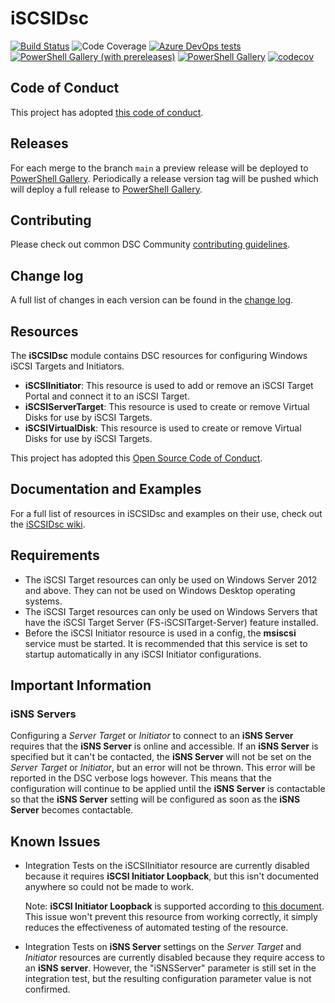 # iSCSIDsc

[![Build Status](https://dev.azure.com/dsccommunity/iSCSIDsc/_apis/build/status/dsccommunity.iSCSIDsc?branchName=main)](https://dev.azure.com/dsccommunity/iSCSIDsc/_build/latest?definitionId=36&branchName=main)
![Code Coverage](https://img.shields.io/azure-devops/coverage/dsccommunity/iSCSIDsc/36/main)
[![Azure DevOps tests](https://img.shields.io/azure-devops/tests/dsccommunity/iSCSIDsc/36/main)](https://dsccommunity.visualstudio.com/iSCSIDsc/_test/analytics?definitionId=36&contextType=build)
[![PowerShell Gallery (with prereleases)](https://img.shields.io/powershellgallery/vpre/iSCSIDsc?label=iSCSIDsc%20Preview)](https://www.powershellgallery.com/packages/iSCSIDsc/)
[![PowerShell Gallery](https://img.shields.io/powershellgallery/v/iSCSIDsc?label=iSCSIDsc)](https://www.powershellgallery.com/packages/iSCSIDsc/)
[![codecov](https://codecov.io/gh/dsccommunity/iSCSIDsc/branch/main/graph/badge.svg)](https://codecov.io/gh/dsccommunity/iSCSIDsc)

## Code of Conduct

This project has adopted [this code of conduct](CODE_OF_CONDUCT.md).

## Releases

For each merge to the branch `main` a preview release will be
deployed to [PowerShell Gallery](https://www.powershellgallery.com/).
Periodically a release version tag will be pushed which will deploy a
full release to [PowerShell Gallery](https://www.powershellgallery.com/).

## Contributing

Please check out common DSC Community [contributing guidelines](https://dsccommunity.org/guidelines/contributing).

## Change log

A full list of changes in each version can be found in the [change log](CHANGELOG.md).

## Resources

The **iSCSIDsc** module contains DSC resources for configuring Windows iSCSI
Targets and Initiators.

- **iSCSIInitiator**: This resource is used to add or remove an iSCSI Target
  Portal and connect it to an iSCSI Target.
- **iSCSIServerTarget**: This resource is used to create or remove Virtual Disks
  for use by iSCSI Targets.
- **iSCSIVirtualDisk**: This resource is used to create or remove Virtual Disks
  for use by iSCSI Targets.

This project has adopted this [Open Source Code of Conduct](CODE_OF_CONDUCT.md).

## Documentation and Examples

For a full list of resources in iSCSIDsc and examples on their use, check out
the [iSCSIDsc wiki](https://github.com/dsccommunity/iSCSIDsc/wiki).

## Requirements

- The iSCSI Target resources can only be used on Windows Server 2012 and above.
  They can not be used on Windows Desktop operating systems.
- The iSCSI Target resources can only be used on Windows Servers that have the
  iSCSI Target Server (FS-iSCSITarget-Server) feature installed.
- Before the iSCSI Initiator resource is used in a config, the **msiscsi** service
  must be started. It is recommended that this service is set to startup automatically
  in any iSCSI Initiator configurations.

## Important Information

### iSNS Servers

Configuring a _Server Target_ or _Initiator_ to connect to an **iSNS Server**
requires that the **iSNS Server** is online and accessible.
If an **iSNS Server** is specified but it can't be contacted, the **iSNS Server**
will not be set on the _Server Target_ or _Initiator_, but an error will not be thrown.
This error will be reported in the DSC verbose logs however.
This means that the configuration will continue to be applied until the **iSNS Server**
is contactable so that the **iSNS Server** setting will be configured as soon
as the **iSNS Server** becomes contactable.

## Known Issues

- Integration Tests on the iSCSIInitiator resource are currently disabled because
  it requires **iSCSI Initiator Loopback**, but this isn't documented anywhere so
  could not be made to work.

  Note: **iSCSI Initiator Loopback** is supported according to [this document](http://blogs.technet.com/b/filecab/archive/2012/05/21/introduction-of-iscsi-target-in-windows-server-2012.aspx).
  This issue won't prevent this resource from working correctly, it simply reduces
  the effectiveness of automated testing of the resource.
- Integration Tests on **iSNS Server** settings on the _Server Target_ and _Initiator_
  resources are currently disabled because they require access to an **iSNS server**.
  However, the "iSNSServer" parameter is still set in the integration test, but
  the resulting configuration parameter value is not confirmed.
